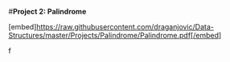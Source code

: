 #**Project 2:  Palindrome**

[embed]https://raw.githubusercontent.com/draganjovic/Data-Structures/master/Projects/Palindrome/Palindrome.pdf[/embed]

f
